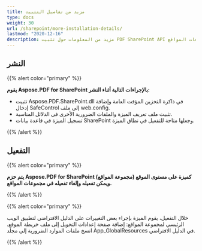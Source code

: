 ```yaml
---
title: مزيد من تفاصيل التثبيت
type: docs
weight: 30
url: /sharepoint/more-installation-details/
lastmod: "2020-12-16"
description: مزيد من المعلومات حول تثبيت PDF SharePoint API يشرح كيفية نشره وتفعيله وإلغاء تفعيله في مجموعات المواقع.
---
```


## **النشر**

{{% alert color="primary" %}}

**يقوم Aspose.PDF for SharePoint بالإجراءات التالية أثناء النشر:**
- تثبيت Aspose.PDF.SharePoint.dll في ذاكرة التخزين المؤقت العامة وإضافة إدخال SafeControl إلى ملف web.config.
- تثبيت ملف تعريف الميزة والملفات الضرورية الأخرى في الدلائل المناسبة.
- تسجيل الميزة في قاعدة بيانات SharePoint وجعلها متاحة للتفعيل في نطاق الميزة.

{{% /alert %}}


## **التفعيل**

{{% alert color="primary" %}}

**يتم حزم Aspose.PDF for SharePoint كميزة على مستوى الموقع (مجموعة المواقع) ويمكن تفعيله وإلغاء تفعيله في مجموعات المواقع.**

{{% /alert %}}

{{% alert color="primary" %}}

خلال التفعيل، يقوم الميزة بإجراء بعض التغييرات على الدليل الافتراضي لتطبيق الويب الرئيسي لمجموعة المواقع: إضافة صفحة إعدادات التحويل إلى ملف خريطة الموقع.
 انسخ ملفات الموارد الضرورية إلى مجلد App_GlobalResources في الدليل الافتراضي.

{{% /alert %}}